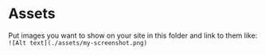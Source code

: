 # Assets
Put images you want to show on your site in this folder and link to them like:
`![Alt text](./assets/my-screenshot.png)`
